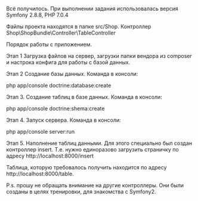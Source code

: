 Всё получилось. При выполнении задания использовалась версия Symfony 2.8.8, PHP 7.0.4

Файлы проекта находятся в папке src/Shop. Контроллер Shop\ShopBundle\Controller\TableController

Порядок работы с приложением.

Этап 1 Загрузка файлов на сервер, загрузки папки вендора из composer и настрока конфига для работы с базой данных.

Этап 2 Создание базы данных. Команда в консоли:

php app/console doctrine:database:create

Этап 3. Создание таблиц в базе данных. Команда в консоли:

php app/console doctrine:shema:create

Этап 4. Запуск сервера. Команда в консоли:

php app/console server:run

Этап 5. Наполнение таблиц данными. Для этого специально был создан контроллер insert. Т.е. нужно единоразово загрузить
страничку по адресу http://localhost:8000/insert

Таблица, которую требовалось получить находится по адресу http://localhost:8000/table.

P.s. прошу не обращать внимание на другие контроллеры. Они были созданы в целях тренировки, для знакомства с Symfony2.